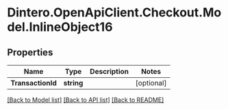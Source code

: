 # Dintero.OpenApiClient.Checkout.Model.InlineObject16

## Properties

Name | Type | Description | Notes
------------ | ------------- | ------------- | -------------
**TransactionId** | **string** |  | [optional] 

[[Back to Model list]](../README.md#documentation-for-models) [[Back to API list]](../README.md#documentation-for-api-endpoints) [[Back to README]](../README.md)

